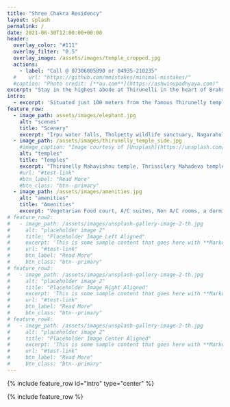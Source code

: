 ```yaml
---
title: "Shree Chakra Residency"
layout: splash
permalink: /
date: 2021-06-30T12:00:00+00:00
header:
  overlay_color: "#111"
  overlay_filter: "0.5"
  overlay_image: /assets/images/temple_cropped.jpg
  actions:
    - label: "Call @ 07306005090 or 04935-210235"
  #    url: "https://github.com/mmistakes/minimal-mistakes/"
  #caption: "Photo credit: [**au.com**](https://ashwinupadhyaya.com)"
excerpt: "Stay in the highest abode at Thirunelli in the heart of Brahmagiri surrounded by lush green vegetation and spectacular views"
intro: 
  - excerpt: 'Situated just 100 meters from the famous Thirunelly temple, Shree Chakra Residency provides modern amenities and an unparalleled view of the Brahmagiri range. Contact us to book your stay.'
feature_row:
  - image_path: assets/images/elephant.jpg
    alt: "scenes"
    title: "Scenery"
    excerpt: "Irpu water falls, Tholpetty wildlife sanctuary, Nagarahole and many more scenes are just a short drive from here.."
  - image_path: /assets/images/thirunelly_temple_side.jpg
    #image_caption: "Image courtesy of [Unsplash](https://unsplash.com/)"
    alt: "temples"
    title: "Temples"
    excerpt: "Thirunelly Mahavishnu temple, Thrissilery Mahadeva temple, Irupu Sree Rama Temple are just a stone step away.."
    #url: "#test-link"
    #btn_label: "Read More"
    #btn_class: "btn--primary"
  - image_path: /assets/images/amenities.jpg
    alt: "amenities"
    title: "Amenities"
    excerpt: "Vegetarian Food court, A/C suites, Non A/C rooms, a dormitory, car parking, Taxi service and much more.."
# feature_row2:
#   - image_path: /assets/images/unsplash-gallery-image-2-th.jpg
#     alt: "placeholder image 2"
#     title: "Placeholder Image Left Aligned"
#     excerpt: 'This is some sample content that goes here with **Markdown** formatting. Left aligned with `type="left"`'
#     url: "#test-link"
#     btn_label: "Read More"
#     btn_class: "btn--primary"
# feature_row3:
#   - image_path: /assets/images/unsplash-gallery-image-2-th.jpg
#     alt: "placeholder image 2"
#     title: "Placeholder Image Right Aligned"
#     excerpt: 'This is some sample content that goes here with **Markdown** formatting. Right aligned with `type="right"`'
#     url: "#test-link"
#     btn_label: "Read More"
#     btn_class: "btn--primary"
# feature_row4:
#   - image_path: /assets/images/unsplash-gallery-image-2-th.jpg
#     alt: "placeholder image 2"
#     title: "Placeholder Image Center Aligned"
#     excerpt: 'This is some sample content that goes here with **Markdown** formatting. Centered with `type="center"`'
#     url: "#test-link"
#     btn_label: "Read More"
#     btn_class: "btn--primary"
---
```


{% include feature_row id="intro" type="center" %}

{% include feature_row %}

<!-- {% include feature_row id="feature_row2" type="left" %}

{% include feature_row id="feature_row3" type="right" %}

{% include feature_row id="feature_row4" type="center" %} -->